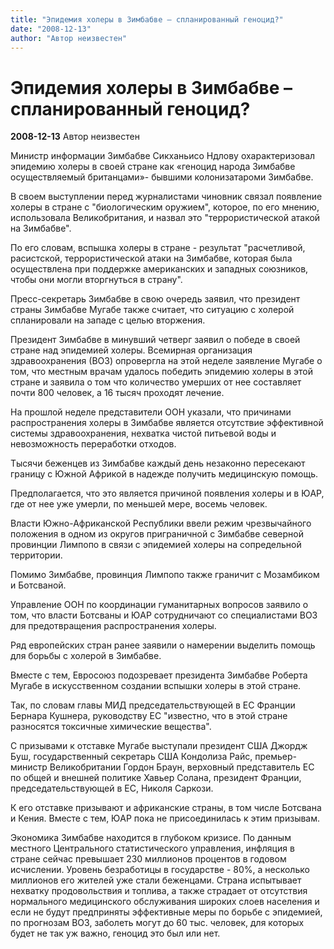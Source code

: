 ```yaml
---
title: "Эпидемия холеры в Зимбабве – спланированный геноцид?"
date: "2008-12-13"
author: "Автор неизвестен"
---
```


# Эпидемия холеры в Зимбабве – спланированный геноцид?

**2008-12-13** Автор неизвестен

Министр информации Зимбабве Сикханьисо Ндлову охарактеризовал эпидемию холеры в своей стране как «геноцид народа Зимбабве осуществляемый британцами»- бывшими колонизатароми Зимбабве.

В своем выступлении перед журналистами чиновник связал появление холеры в стране с "биологическим оружием", которое, по его мнению, использовала Великобритания, и назвал это "террористической атакой на Зимбабве".

По его словам, вспышка холеры в стране - результат "расчетливой, расистской, террористической атаки на Зимбабве, которая была осуществлена при поддержке американских и западных союзников, чтобы они могли вторгнуться в страну".

Пресс-секретарь Зимбабве в свою очередь заявил, что президент страны Зимбабве Мугабе также считает, что ситуацию с холерой спланировали на западе с целью вторжения.

Президент Зимбабве в минувший четверг заявил о победе в своей стране над эпидемией холеры. Всемирная организация здравоохранения (ВОЗ) опровергла на этой неделе заявление Мугабе о том, что местным врачам удалось победить эпидемию холеры в этой стране и заявила о том что количество умерших от нее составляет почти 800 человек, а 16 тысяч проходят лечение.

На прошлой неделе представители ООН указали, что причинами распространения холеры в Зимбабве является отсутствие эффективной системы здравоохранения, нехватка чистой питьевой воды и невозможность переработки отходов.

Тысячи беженцев из Зимбабве каждый день незаконно пересекают границу с Южной Африкой в надежде получить медицинскую помощь.

Предполагается, что это является причиной появления холеры и в ЮАР, где от нее уже умерли, по меньшей мере, восемь человек.

Власти Южно-Африканской Республики ввели режим чрезвычайного положения в одном из округов приграничной с Зимбабве северной провинции Лимпопо в связи с эпидемией холеры на сопредельной территории.

Помимо Зимбабве, провинция Лимпопо также граничит с Мозамбиком и Ботсваной.

Управление ООН по координации гуманитарных вопросов заявило о том, что власти Ботсваны и ЮАР сотрудничают со специалистами ВОЗ для предотвращения распространения холеры.

Ряд европейских стран ранее заявили о намерении выделить помощь для борьбы с холерой в Зимбабве.

Вместе с тем, Евросоюз подозревает президента Зимбабве Роберта Мугабе в искусственном создании вспышки холеры в этой стране.

Так, по словам главы МИД председательствующей в ЕС Франции Бернара Кушнера, руководству ЕС "известно, что в этой стране разносятся токсичные химические вещества".

С призывами к отставке Мугабе выступали президент США Джордж Буш, государственный секретарь США Кондолиза Райс, премьер-министр Великобритании Гордон Браун, верховный представитель ЕС по общей и внешней политике Хавьер Солана, президент Франции, председательствующей в ЕС, Николя Саркози.

К его отставке призывают и африканские страны, в том числе Ботсвана и Кения. Вместе с тем, ЮАР пока не присоединилась к этим призывам.

Экономика Зимбабве находится в глубоком кризисе. По данным местного Центрального статистического управления, инфляция в стране сейчас превышает 230 миллионов процентов в годовом исчислении. Уровень безработицы в государстве - 80%, а несколько миллионов его жителей уже стали беженцами. Страна испытывает нехватку продовольствия и топлива, а также страдает от отсутствия нормального медицинского обслуживания широких слоев населения и если не будут предприняты эффективные меры по борьбе с эпидемией, по прогнозам ВОЗ, заболеть могут до 60 тыс. человек, для которых будет не так уж важно, геноцид это был или нет.